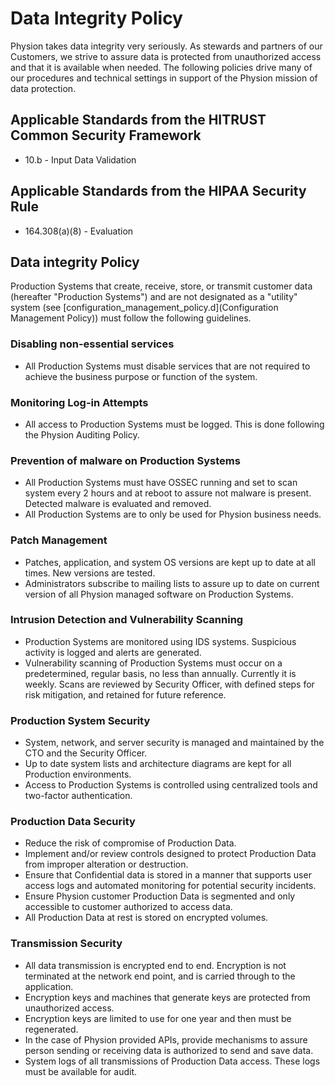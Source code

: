 # Data Integrity Policy

Physion takes data integrity very seriously. As stewards and partners of our Customers, we strive to assure data is protected from unauthorized access and that it is available when needed. The following policies drive many of our procedures and technical settings in support of the Physion mission of data protection.

## Applicable Standards from the HITRUST Common Security Framework

* 10.b - Input Data Validation

## Applicable Standards from the HIPAA Security Rule

* 164.308(a)(8) - Evaluation

## Data integrity Policy

Production Systems that create, receive, store, or transmit customer data (hereafter "Production Systems") and are not designated as a "utility" system (see [configuration_management_policy.d](Configuration Management Policy)) must follow the following guidelines.

### Disabling non-essential services

* All Production Systems must disable services that are not required to achieve the business purpose or function of the system. 

### Monitoring Log-in Attempts

* All access to Production Systems must be logged. This is done following the Physion Auditing Policy.

### Prevention of malware on Production Systems

* All Production Systems must have OSSEC running and set to scan system every 2 hours and at reboot to assure not malware is present. Detected malware is evaluated and removed.
* All Production Systems are to only be used for Physion business needs.

### Patch Management

* Patches, application, and system OS versions are kept up to date at all times. New versions are tested.
* Administrators subscribe to mailing lists to assure up to date on current version of all Physion managed software on Production Systems.

### Intrusion Detection and Vulnerability Scanning

* Production Systems are monitored using IDS systems. Suspicious activity is logged and alerts are generated.
* Vulnerability scanning of Production Systems must occur on a predetermined, regular basis, no less than annually. Currently it is weekly. Scans are reviewed by Security Officer, with defined steps for risk mitigation, and retained for future reference.

### Production System Security

* System, network, and server security is managed and maintained by the CTO and the Security Officer. <!-- CTO => VP of Engineering -->
* Up to date system lists and architecture diagrams are kept for all Production environments.
* Access to Production Systems is controlled using centralized tools and two-factor authentication.

### Production Data Security

* Reduce the risk of compromise of Production Data.
* Implement and/or review controls designed to protect Production Data from improper alteration or destruction.
* Ensure that Confidential data is stored in a manner that supports user access logs and automated monitoring for potential security incidents.
* Ensure Physion customer Production Data is segmented and only accessible to customer authorized to access data.
* All Production Data at rest is stored on encrypted volumes.

### Transmission Security

* All data transmission is encrypted end to end. Encryption is not terminated at the network end point, and is carried through to the application.
* Encryption keys and machines that generate keys are protected from unauthorized access.
* Encryption keys are limited to use for one year and then must be regenerated.
* In the case of Physion provided APIs, provide mechanisms to assure person sending or receiving data is authorized to send and save data.
* System logs of all transmissions of Production Data access. These logs must be available for audit.
